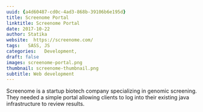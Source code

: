 ```yaml
--- 
uuid: {a4d60487-cd0c-4ad3-868b-39106b6e195d} 
title: Screenome Portal 
linktitle: Screenome Portal 
date: 2017-10-22 
author: Statika 
website:  https://screenome.com/
tags:   SASS, JS
categories:   Development,  
draft: false 
images: screenome-portal.png
thumbnail: screenome-thumbnail.png
subtitle: Web development
--- 
```


Screenome is a startup biotech company specializing in genomic screening.  They needed a simple portal 
allowing clients to log into their existing java infrastructure to review results. 
